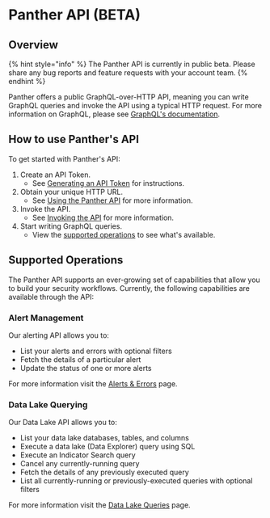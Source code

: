 # Panther API (BETA)

## Overview

{% hint style="info" %}
The Panther API is currently in public beta. Please share any bug reports and feature requests with your account team.
{% endhint %}

Panther offers a public GraphQL-over-HTTP API, meaning you can write GraphQL queries and invoke the API using a typical HTTP request. For more information on GraphQL, please see [GraphQL's documentation](https://graphql.org/learn/).

## How to use Panther's API

To get started with Panther's API:

1. Create an API Token.
   * See [Generating an API Token](generating-an-api-token.md) for instructions.
2. Obtain your unique HTTP URL.
   * See [Using the Panther API](using-the-panther-api/#prerequisites) for more information.
3. Invoke the API.
   * See [Invoking the API](using-the-panther-api/#invoking-the-api) for more information.
4. Start writing GraphQL queries.&#x20;
   * View the [supported operations](./#supported-operations) to see what's available.

## Supported Operations

The Panther API supports an ever-growing set of capabilities that allow you to build your security workflows. Currently, the following capabilities are available through the API:

### Alert Management

Our alerting API allows you to:

* List your alerts and errors with optional filters
* Fetch the details of a particular alert
* Update the status of one or more alerts

For more information visit the [Alerts & Errors](using-the-panther-api/alerts-and-errors.md) page.

### Data Lake Querying

Our Data Lake API allows you to:

* List your data lake databases, tables, and columns
* Execute a data lake (Data Explorer) query using SQL
* Execute an Indicator Search query&#x20;
* Cancel any currently-running query
* Fetch the details of any previously executed query
* List all currently-running or previously-executed queries with optional filters

For more information visit the [Data Lake Queries](using-the-panther-api/data-lake-queries.md) page.
